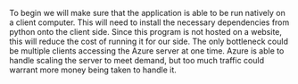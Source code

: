 To begin we will make sure that the application is able to be run natively on a client computer. 
This will need to install the necessary dependencies from python onto the client side.
Since this program is not hosted on a website, this will reduce the cost of running it for our side.
The only bottleneck could be multiple clients accessing the Azure server at one time. Azure is able to handle
scaling the server to meet demand, but too much traffic could warrant more money being taken to handle it.
